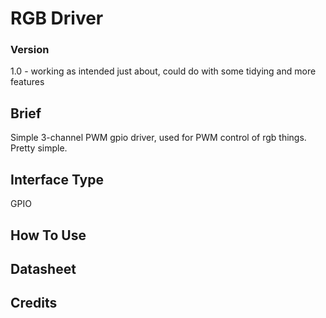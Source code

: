 # RGB Driver


### Version

1.0 - working as intended just about, could do with some tidying and more features

## Brief

Simple 3-channel PWM gpio driver, used for PWM control of rgb things. Pretty simple.

## Interface Type

GPIO

## How To Use



## Datasheet


## Credits